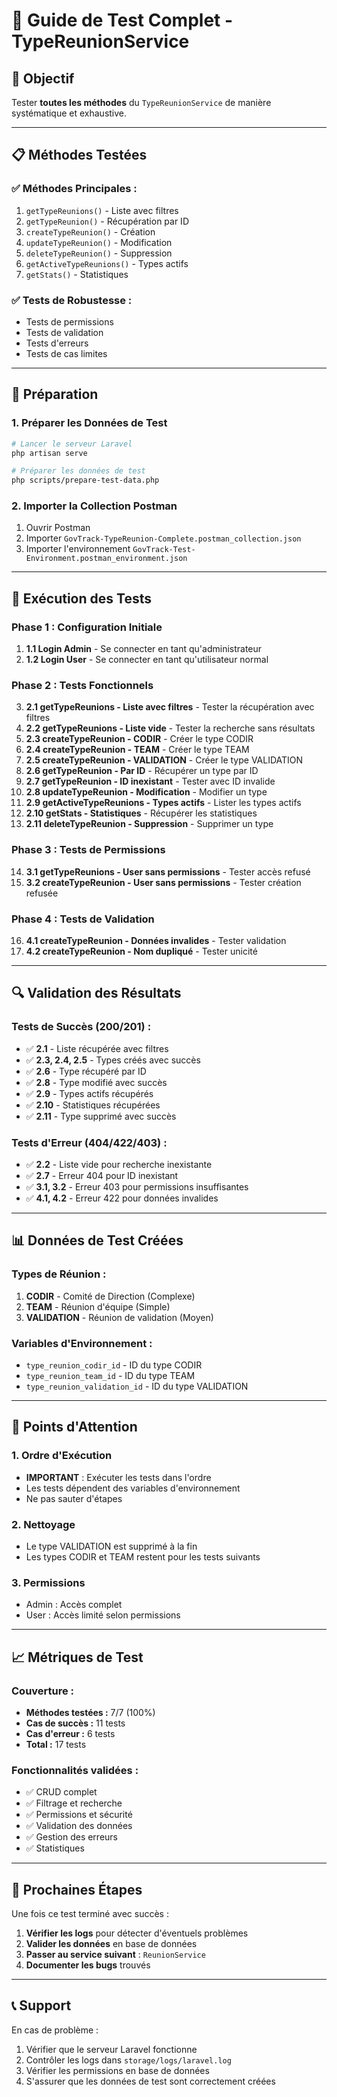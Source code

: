 # 🧪 Guide de Test Complet - TypeReunionService

## **🎯 Objectif**
Tester **toutes les méthodes** du `TypeReunionService` de manière systématique et exhaustive.

---

## **📋 Méthodes Testées**

### **✅ Méthodes Principales :**
1. `getTypeReunions()` - Liste avec filtres
2. `getTypeReunion()` - Récupération par ID
3. `createTypeReunion()` - Création
4. `updateTypeReunion()` - Modification
5. `deleteTypeReunion()` - Suppression
6. `getActiveTypeReunions()` - Types actifs
7. `getStats()` - Statistiques

### **✅ Tests de Robustesse :**
- Tests de permissions
- Tests de validation
- Tests d'erreurs
- Tests de cas limites

---

## **🚀 Préparation**

### **1. Préparer les Données de Test**
```bash
# Lancer le serveur Laravel
php artisan serve

# Préparer les données de test
php scripts/prepare-test-data.php
```

### **2. Importer la Collection Postman**
1. Ouvrir Postman
2. Importer `GovTrack-TypeReunion-Complete.postman_collection.json`
3. Importer l'environnement `GovTrack-Test-Environment.postman_environment.json`

---

## **📝 Exécution des Tests**

### **Phase 1 : Configuration Initiale**
1. **1.1 Login Admin** - Se connecter en tant qu'administrateur
2. **1.2 Login User** - Se connecter en tant qu'utilisateur normal

### **Phase 2 : Tests Fonctionnels**
3. **2.1 getTypeReunions - Liste avec filtres** - Tester la récupération avec filtres
4. **2.2 getTypeReunions - Liste vide** - Tester la recherche sans résultats
5. **2.3 createTypeReunion - CODIR** - Créer le type CODIR
6. **2.4 createTypeReunion - TEAM** - Créer le type TEAM
7. **2.5 createTypeReunion - VALIDATION** - Créer le type VALIDATION
8. **2.6 getTypeReunion - Par ID** - Récupérer un type par ID
9. **2.7 getTypeReunion - ID inexistant** - Tester avec ID invalide
10. **2.8 updateTypeReunion - Modification** - Modifier un type
11. **2.9 getActiveTypeReunions - Types actifs** - Lister les types actifs
12. **2.10 getStats - Statistiques** - Récupérer les statistiques
13. **2.11 deleteTypeReunion - Suppression** - Supprimer un type

### **Phase 3 : Tests de Permissions**
14. **3.1 getTypeReunions - User sans permissions** - Tester accès refusé
15. **3.2 createTypeReunion - User sans permissions** - Tester création refusée

### **Phase 4 : Tests de Validation**
16. **4.1 createTypeReunion - Données invalides** - Tester validation
17. **4.2 createTypeReunion - Nom dupliqué** - Tester unicité

---

## **🔍 Validation des Résultats**

### **Tests de Succès (200/201) :**
- ✅ **2.1** - Liste récupérée avec filtres
- ✅ **2.3, 2.4, 2.5** - Types créés avec succès
- ✅ **2.6** - Type récupéré par ID
- ✅ **2.8** - Type modifié avec succès
- ✅ **2.9** - Types actifs récupérés
- ✅ **2.10** - Statistiques récupérées
- ✅ **2.11** - Type supprimé avec succès

### **Tests d'Erreur (404/422/403) :**
- ✅ **2.2** - Liste vide pour recherche inexistante
- ✅ **2.7** - Erreur 404 pour ID inexistant
- ✅ **3.1, 3.2** - Erreur 403 pour permissions insuffisantes
- ✅ **4.1, 4.2** - Erreur 422 pour données invalides

---

## **📊 Données de Test Créées**

### **Types de Réunion :**
1. **CODIR** - Comité de Direction (Complexe)
2. **TEAM** - Réunion d'équipe (Simple)
3. **VALIDATION** - Réunion de validation (Moyen)

### **Variables d'Environnement :**
- `type_reunion_codir_id` - ID du type CODIR
- `type_reunion_team_id` - ID du type TEAM
- `type_reunion_validation_id` - ID du type VALIDATION

---

## **🚨 Points d'Attention**

### **1. Ordre d'Exécution**
- **IMPORTANT** : Exécuter les tests dans l'ordre
- Les tests dépendent des variables d'environnement
- Ne pas sauter d'étapes

### **2. Nettoyage**
- Le type VALIDATION est supprimé à la fin
- Les types CODIR et TEAM restent pour les tests suivants

### **3. Permissions**
- Admin : Accès complet
- User : Accès limité selon permissions

---

## **📈 Métriques de Test**

### **Couverture :**
- **Méthodes testées :** 7/7 (100%)
- **Cas de succès :** 11 tests
- **Cas d'erreur :** 6 tests
- **Total :** 17 tests

### **Fonctionnalités validées :**
- ✅ CRUD complet
- ✅ Filtrage et recherche
- ✅ Permissions et sécurité
- ✅ Validation des données
- ✅ Gestion des erreurs
- ✅ Statistiques

---

## **🔄 Prochaines Étapes**

Une fois ce test terminé avec succès :

1. **Vérifier les logs** pour détecter d'éventuels problèmes
2. **Valider les données** en base de données
3. **Passer au service suivant** : `ReunionService`
4. **Documenter les bugs** trouvés

---

## **📞 Support**

En cas de problème :
1. Vérifier que le serveur Laravel fonctionne
2. Contrôler les logs dans `storage/logs/laravel.log`
3. Vérifier les permissions en base de données
4. S'assurer que les données de test sont correctement créées 
	